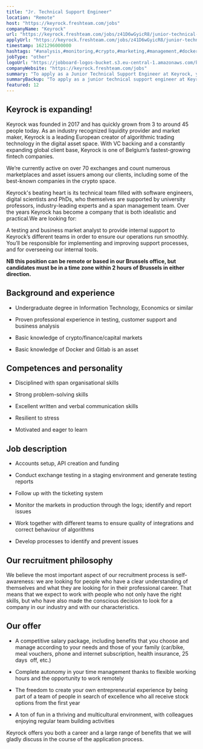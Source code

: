 ```yaml
---
title: "Jr. Technical Support Engineer"
location: "Remote"
host: "https://keyrock.freshteam.com/jobs"
companyName: "Keyrock"
url: "https://keyrock.freshteam.com/jobs/z41D6wGyicR8/junior-technical-support-engineer-remote-possible"
applyUrl: "https://keyrock.freshteam.com/jobs/z41D6wGyicR8/junior-technical-support-engineer-remote-possible#applicant-form"
timestamp: 1621296000000
hashtags: "#analysis,#monitoring,#crypto,#marketing,#management,#docker,#office,#operations,#finance"
jobType: "other"
logoUrl: "https://jobboard-logos-bucket.s3.eu-central-1.amazonaws.com/keyrock"
companyWebsite: "https://keyrock.freshteam.com/jobs"
summary: "To apply as a Junior Technical Support Engineer at Keyrock, you preferably need to have proven professional experience in testing, customer support and business analysis."
summaryBackup: "To apply as a junior technical support engineer at Keyrock, you preferably need to have some knowledge of: #marketing, #management, #docker."
featured: 12
---
```


## Keyrock is expanding!

Keyrock was founded in 2017 and has quickly grown from 3 to around 45 people today. As an industry recognized liquidity provider and market maker, Keyrock is a leading European creator of algorithmic trading technology in the digital asset space. With VC backing and a constantly expanding global client base, Keyrock is one of Belgium’s fastest-growing fintech companies.

We’re currently active on over 70 exchanges and count numerous marketplaces and asset issuers among our clients, including some of the best-known companies in the crypto space.

Keyrock's beating heart is its technical team filled with software engineers, digital scientists and PhDs, who themselves are supported by university professors, industry-leading experts and a span management team. Over the years Keyrock has become a company that is both idealistic and practical.We are looking for:

A testing and business market analyst to provide internal support to Keyrock’s different teams in order to ensure our operations run smoothly. You’ll be responsible for implementing and improving support processes, and for overseeing our internal tools.

**NB this position can be remote or based in our Brussels office, but candidates must be in a time zone within 2 hours of Brussels in either direction.**

## Background and experience

*   Undergraduate degree in Information Technology, Economics or similar
    
*   Proven professional experience in testing, customer support and business analysis
    
*   Basic knowledge of crypto/finance/capital markets
    
*   Basic knowledge of Docker and Gitlab is an asset
    

## Competences and personality

*   Disciplined with span organisational skills
    
*   Strong problem-solving skills
    
*   Excellent written and verbal communication skills
    
*   Resilient to stress
    
*   Motivated and eager to learn
    

## Job description

*   Accounts setup, API creation and funding
    
*   Conduct exchange testing in a staging environment and generate testing reports
    
*   Follow up with the ticketing system
    
*   Monitor the markets in production through the logs; identify and report issues
    
*   Work together with different teams to ensure quality of integrations and correct behaviour of algorithms
*   Develop processes to identify and prevent issues 
    

## Our recruitment philosophy

We believe the most important aspect of our recruitment process is self-awareness: we are looking for people who have a clear understanding of themselves and what they are looking for in their professional career. That means that we expect to work with people who not only have the right skills, but who have also made the conscious decision to look for a company in our industry and with our characteristics.

## Our offer

*   A competitive salary package, including benefits that you choose and manage according to your needs and those of your family (car/bike, meal vouchers, phone and internet subscription, health insurance, 25 days  off, etc.) 
    
*   Complete autonomy in your time management thanks to flexible working hours and the opportunity to work remotely 
    
*   The freedom to create your own entrepreneurial experience by being part of a team of people in search of excellence who all receive stock options from the first year
    
*   A ton of fun in a thriving and multicultural environment, with colleagues enjoying regular team building activities 
    

Keyrock offers you both a career and a large range of benefits that we will gladly discuss in the course of the application process.
